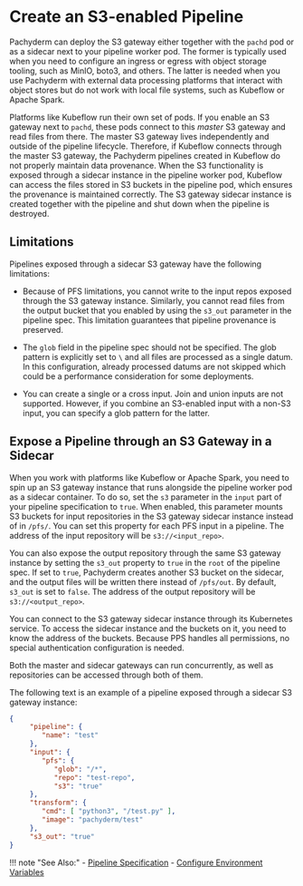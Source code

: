 # Create an S3-enabled Pipeline 

Pachyderm can deploy the S3 gateway either together with the `pachd` pod or
as a sidecar next to your pipeline worker pod. The former is
typically used when you need to configure an ingress or egress with
object storage tooling, such as MinIO, boto3, and others. The latter
is needed when you use Pachyderm with external data processing
platforms that interact with object stores but do not work with local
file systems, such as Kubeflow or Apache Spark.

Platforms like Kubeflow run their own set of pods. If you enable an
S3 gateway next to `pachd`, these pods connect to this *master* S3
gateway and read files from there. The master S3 gateway lives
independently and outside of the pipeline lifecycle. Therefore, if
Kubeflow connects through the master S3 gateway, the Pachyderm pipelines
created in Kubeflow do not properly maintain data provenance. When the
S3 functionality is exposed through a sidecar instance in the
pipeline worker pod, Kubeflow can access the files stored in S3 buckets
in the pipeline pod, which ensures the provenance is maintained
correctly. The S3 gateway sidecar instance is created together with the
pipeline and shut down when the pipeline is destroyed.

## Limitations

Pipelines exposed through a sidecar S3 gateway have the following limitations:

* Because of PFS limitations, you cannot write to the input repos exposed
through the S3 gateway instance. Similarly, you cannot read files from
the output bucket that you enabled by using the `s3_out` parameter in the
pipeline spec. This limitation guarantees that pipeline provenance is
preserved.

* The `glob` field in the pipeline spec should not be specified. The glob
pattern is explicitly set to `\` and all files are processed as a single
datum. In this configuration, already processed datums are not skipped which
could be a performance consideration for some deployments.

* You can create a single or a cross input. Join and union inputs are not
supported. However, if you combine an S3-enabled input with a non-S3 input,
you can specify a glob pattern for the latter.

## Expose a Pipeline through an S3 Gateway in a Sidecar

When you work with platforms like Kubeflow or Apache Spark, you need
to spin up an S3 gateway instance that runs alongside the pipeline worker
pod as a sidecar container. To do so, set the `s3` parameter in the `input`
part of your pipeline specification to `true`. When enabled, this parameter
mounts S3 buckets for input repositories in the S3 gateway sidecar instance
instead of in `/pfs/`. You can set this property for each PFS input in
a pipeline. The address of the input repository will be `s3://<input_repo>`.

You can also expose the output repository through the same S3 gateway
instance by setting the `s3_out` property to `true` in the `root` of
the pipeline spec.  If set to `true`, Pachyderm creates another S3 bucket
on the sidecar, and the output files will be written there instead of
`/pfs/out`. By default, `s3_out` is set to `false`. The address of the
output repository will be `s3://<output_repo>`.

You can connect to the S3 gateway sidecar instance through its Kubernetes
service. To access the sidecar instance and the buckets on it, you need
to know the address of the buckets. Because PPS handles all permissions,
no special authentication configuration is needed.

Both the master and sidecar gateways can run concurrently, as well as
repositories can be accessed through both of them.

The following text is an example of a pipeline exposed through a sidecar
S3 gateway instance:

```json
{
	 "pipeline": {
	    "name": "test"
	 },
	 "input": {
	    "pfs": {
	       "glob": "/*",
	       "repo": "test-repo",
           "s3": "true"
	 },
	 "transform": {
	    "cmd": [ "python3", "/test.py" ],
	    "image": "pachyderm/test"
	 },
     "s3_out": "true"
}
```

!!! note "See Also:"
    - [Pipeline Specification](../../../reference/pipeline_spec/#s3)
    - [Configure Environment Variables](../../deploy/environment-variables/)
